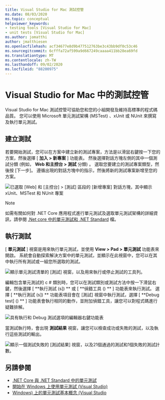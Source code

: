 ```yaml
---
title: Visual Studio for Mac 測試控管
ms.date: 08/03/2020
ms.topic: conceptual
helpviewer_keywords:
- testing tools [Visual Studio for Mac]
- unit tests [Visual Studio for Mac]
ms.author: jomatthi
author: jmatthiesen
ms.openlocfilehash: acf34677e8d9b477512763be3c43bb9df0c53c46
ms.sourcegitcommit: 6cfffa72af599a9d667249caaaa411bb28ea69fd
ms.translationtype: MT
ms.contentlocale: zh-TW
ms.lasthandoff: 09/02/2020
ms.locfileid: "88200975"
---
```

# <a name="testing-tools-in-visual-studio-for-mac"></a>Visual Studio for Mac 中的測試控管

Visual Studio for Mac 測試控管可協助您和您的小組開發及維持高標準的程式碼品質。 您可以使用 Microsoft 單元測試架構 (MSTest) 、xUnit 或 NUnit 來撰寫及執行單元測試。

## <a name="creating-tests"></a>建立測試
若要開始測試，您可以在方案中建立新的測試專案，方法是以滑鼠右鍵按一下您的方案，然後選擇 [ **加入 > 新專案** ] 功能表。 然後選擇對話方塊左側的其中一個測試分類 (例如， **Web 和主控台 > 測試** 分類) 。 選取您要建立的測試專案類型，然後按 [下一步]。 遵循出現的對話方塊中的指示，然後將新的測試專案新增至您的方案。

![已選取 [Web] 和 [主控台] > [測試] 區段的 [新增專案] 對話方塊，其中顯示 xUnit、MSTest 和 NUnit 專案](media/create-new-test-project.PNG)

> [!NOTE]
> 如需有關如何對 .NET Core 應用程式進行單元測試及選取單元測試架構的詳細資訊，請參閱 [.Net core 中的單元測試和 .NET Standard](https://docs.microsoft.com/dotnet/core/testing/?pivots=xunit) 檔。

## <a name="running-tests"></a>執行測試
[ **單元測試** ] 視窗是用來執行單元測試，並使用 **View > Pad > 單元測試** 功能表來開啟。 系統會自動探索解決方案中的單元測試，並顯示在此視窗中，您可以在其中執行所有測試或一組您所選取的測試。

![顯示單元測試清單的 [測試] 視窗，以及用來執行或停止測試的工具列。](media/test-window.PNG)

編輯包含單元測試的 c # 類別時，您可以在測試類別或測試方法中按一下滑鼠右鍵，然後選擇 [ **執行測試 (s]) ** 或 [ **偵錯工具 () ** ] 功能表來執行測試。 選擇 [ **執行測試 (s]) ** 功能表項目會在 [測試] 視窗中執行測試，選擇 [ **Debug test] () ** ] 功能表會執行相同的動作，並附加偵錯工具，讓您可以對程式碼進行疑難排解。

![具有執行和 Debug 測試選項的編輯器右鍵功能表](media/run-tests-context-menu.PNG)

當測試執行時，會出現 **測試結果** 視窗，讓您可以檢查成功或失敗的測試，以及執行這些測試的輸出。

![顯示一個測試失敗的 [測試結果] 視窗，以及21個通過的測試和1個失敗的測試計數。](media/test-results-window.PNG)

## <a name="see-also"></a>另請參閱

- [.NET Core 與 .NET Standard 中的單元測試](/dotnet/core/testing)
- [開始在 Windows 上使用單元測試 (Visual Studio) ](/visualstudio/test/getting-started-with-unit-testing)
- [Windows) 上的單元測試基本概念 (Visual Studio ](/visualstudio/test/unit-test-basics)
